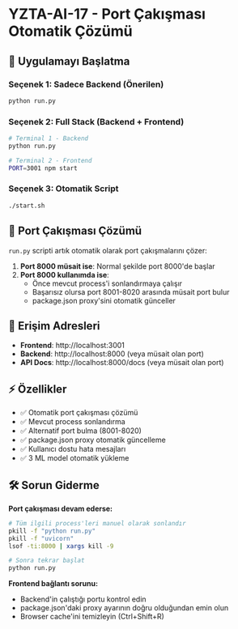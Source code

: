 # YZTA-AI-17 - Port Çakışması Otomatik Çözümü

## 🚀 Uygulamayı Başlatma

### Seçenek 1: Sadece Backend (Önerilen)
```bash
python run.py
```

### Seçenek 2: Full Stack (Backend + Frontend)
```bash
# Terminal 1 - Backend
python run.py

# Terminal 2 - Frontend  
PORT=3001 npm start
```

### Seçenek 3: Otomatik Script
```bash
./start.sh
```

## 🔧 Port Çakışması Çözümü

`run.py` scripti artık otomatik olarak port çakışmalarını çözer:

1. **Port 8000 müsait ise**: Normal şekilde port 8000'de başlar
2. **Port 8000 kullanımda ise**: 
   - Önce mevcut process'i sonlandırmaya çalışır
   - Başarısız olursa port 8001-8020 arasında müsait port bulur
   - package.json proxy'sini otomatik günceller

## 📱 Erişim Adresleri

- **Frontend**: http://localhost:3001
- **Backend**: http://localhost:8000 (veya müsait olan port)
- **API Docs**: http://localhost:8000/docs (veya müsait olan port)

## ⚡ Özellikler

- ✅ Otomatik port çakışması çözümü
- ✅ Mevcut process sonlandırma
- ✅ Alternatif port bulma (8001-8020)
- ✅ package.json proxy otomatik güncelleme
- ✅ Kullanıcı dostu hata mesajları
- ✅ 3 ML model otomatik yükleme

## 🛠 Sorun Giderme

**Port çakışması devam ederse:**
```bash
# Tüm ilgili process'leri manuel olarak sonlandır
pkill -f "python run.py"
pkill -f "uvicorn"
lsof -ti:8000 | xargs kill -9

# Sonra tekrar başlat
python run.py
```

**Frontend bağlantı sorunu:**
- Backend'in çalıştığı portu kontrol edin
- package.json'daki proxy ayarının doğru olduğundan emin olun
- Browser cache'ini temizleyin (Ctrl+Shift+R)
